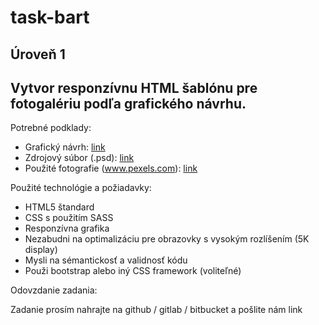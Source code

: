 # task-bart

## Úroveň 1
## Vytvor responzívnu HTML šablónu pre fotogalériu podľa grafického návrhu.

Potrebné podklady:

- Grafický návrh: [link](./Task/description.pdf)
- Zdrojový súbor (.psd): [link](./Task/gallery.psd)
- Použité fotografie (www.pexels.com): [link](./images)

Použité technológie a požiadavky:

- HTML5 štandard
- CSS s použitím SASS
- Responzívna grafika
- Nezabudni na optimalizáciu pre obrazovky s vysokým rozlíšením (5K display)
- Mysli na sémantickosť a validnosť kódu
- Použi bootstrap alebo iný CSS framework (voliteľné)

Odovzdanie zadania:

Zadanie prosím nahrajte na github / gitlab / bitbucket a pošlite nám link

